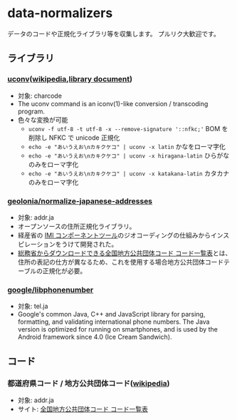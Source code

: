 # data-normalizers

データのコードや正規化ライブラリ等を収集します。
プルリク大歓迎です。

## ライブラリ

### [uconv](https://github.com/unicode-org/icu/tree/main/icu4c/source/extra/uconv)([wikipedia](https://en.wikipedia.org/wiki/Uconv),[library document](https://unicode-org.github.io/icu/))
- 対象: charcode
- The uconv command is an iconv(1)-like conversion / transcoding program.
- 色々な変換が可能
  - `uconv -f utf-8 -t utf-8 -x --remove-signature '::nfkc;'` BOM を削除し NFKC で unicode 正規化
  - `echo -e "あいうえお\nカキクケコ" | uconv -x latin` かなをローマ字化
  - `echo -e "あいうえお\nカキクケコ" | uconv -x hiragana-latin` ひらがなのみをローマ字化
  - `echo -e "あいうえお\nカキクケコ" | uconv -x katakana-latin` カタカナのみをローマ字化

### [geolonia/normalize-japanese-addresses](https://github.com/geolonia/normalize-japanese-addresses)
- 対象: addr.ja
- オープンソースの住所正規化ライブラリ。
- 経産省の [IMI コンポーネントツール](https://info.gbiz.go.jp/tools/imi_tools/)のジオコーディングの仕組みからインスピレーションをうけて開発された。
- [総務省からダウンロードできる全国地方公共団体コード コード一覧表](#都道府県コード--地方公共団体コードwikipedia)とは、住所の表記の仕方が異なるため、これを使用する場合地方公共団体コードテーブルの正規化が必要。

### [google/libphonenumber](https://github.com/google/libphonenumber)
- 対象: tel.ja
- Google's common Java, C++ and JavaScript library for parsing, formatting, and validating international phone numbers. The Java version is optimized for running on smartphones, and is used by the Android framework since 4.0 (Ice Cream Sandwich).

## コード

### 都道府県コード / 地方公共団体コード([wikipedia](https://ja.wikipedia.org/wiki/%E5%85%A8%E5%9B%BD%E5%9C%B0%E6%96%B9%E5%85%AC%E5%85%B1%E5%9B%A3%E4%BD%93%E3%82%B3%E3%83%BC%E3%83%89))
- 対象: addr.ja
- サイト: [全国地方公共団体コード コード一覧表](https://www.soumu.go.jp/denshijiti/code.html)
